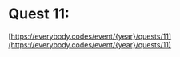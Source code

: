 # Quest 11: 

[https://everybody.codes/event/{year}/quests/11](https://everybody.codes/event/{year}/quests/11)
